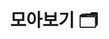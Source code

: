 ---
title: "모아보기 🗂️"
layout: "collection"
description: "공부하면서 정리한 걸 모아보자."
url: "/collection/"
summary: collection
menu:
  - title: "Effective Java 3/E"
    description: "Effective Java 3/E 학습하면서 정리한 내용입니다."
    url: "/tags/effective-java-3/e/"
  - title: "JPA"
    description: "자바 퍼시스턴스 API또는 자바 지속성 API(Java Persistence API, JPA)는 자바 플랫폼 SE와 자바 플랫폼 EE를 사용하는 응용프로그램에서 관계형 데이터베이스의 관리를 표현하는 자바 API이다."
    url: "/tags/jpa/"
---